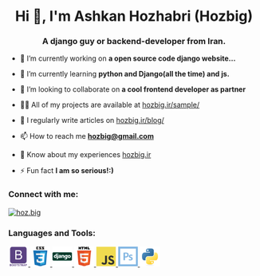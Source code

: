 <h1 align="center">Hi 👋, I'm Ashkan Hozhabri (Hozbig)</h1>
<h3 align="center">A django guy or backend-developer from Iran.</h3>

- 🔭 I’m currently working on **a open source code django website...**

- 🌱 I’m currently learning **python and Django(all the time) and js.**

- 👯 I’m looking to collaborate on **a cool frontend developer as partner**

- 👨‍💻 All of my projects are available at [hozbig.ir/sample/](hozbig.ir/sample/)

- 📝 I regularly write articles on [hozbig.ir/blog/](hozbig.ir/blog/)

- 📫 How to reach me **hozbig@gmail.com**

- 📄 Know about my experiences [hozbig.ir](hozbig.ir)

- ⚡ Fun fact **I am so serious!:)**

<h3 align="left">Connect with me:</h3>
<p align="left">
<a href="https://instagram.com/hoz.big" target="blank"><img align="center" src="https://raw.githubusercontent.com/rahuldkjain/github-profile-readme-generator/master/src/images/icons/Social/instagram.svg" alt="hoz.big" height="30" width="40" /></a>
</p>

<h3 align="left">Languages and Tools:</h3>
<p align="left"> <a href="https://getbootstrap.com" target="_blank" rel="noreferrer"> <img src="https://raw.githubusercontent.com/devicons/devicon/master/icons/bootstrap/bootstrap-plain-wordmark.svg" alt="bootstrap" width="40" height="40"/> </a> <a href="https://www.w3schools.com/css/" target="_blank" rel="noreferrer"> <img src="https://raw.githubusercontent.com/devicons/devicon/master/icons/css3/css3-original-wordmark.svg" alt="css3" width="40" height="40"/> </a> <a href="https://www.djangoproject.com/" target="_blank" rel="noreferrer"> <img src="https://raw.githubusercontent.com/devicons/devicon/master/icons/django/django-original.svg" alt="django" width="40" height="40"/> </a> <a href="https://www.w3.org/html/" target="_blank" rel="noreferrer"> <img src="https://raw.githubusercontent.com/devicons/devicon/master/icons/html5/html5-original-wordmark.svg" alt="html5" width="40" height="40"/> </a> <a href="https://developer.mozilla.org/en-US/docs/Web/JavaScript" target="_blank" rel="noreferrer"> <img src="https://raw.githubusercontent.com/devicons/devicon/master/icons/javascript/javascript-original.svg" alt="javascript" width="40" height="40"/> </a> <a href="https://www.photoshop.com/en" target="_blank" rel="noreferrer"> <img src="https://raw.githubusercontent.com/devicons/devicon/master/icons/photoshop/photoshop-line.svg" alt="photoshop" width="40" height="40"/> </a> <a href="https://www.python.org" target="_blank" rel="noreferrer"> <img src="https://raw.githubusercontent.com/devicons/devicon/master/icons/python/python-original.svg" alt="python" width="40" height="40"/> </a> </p>

